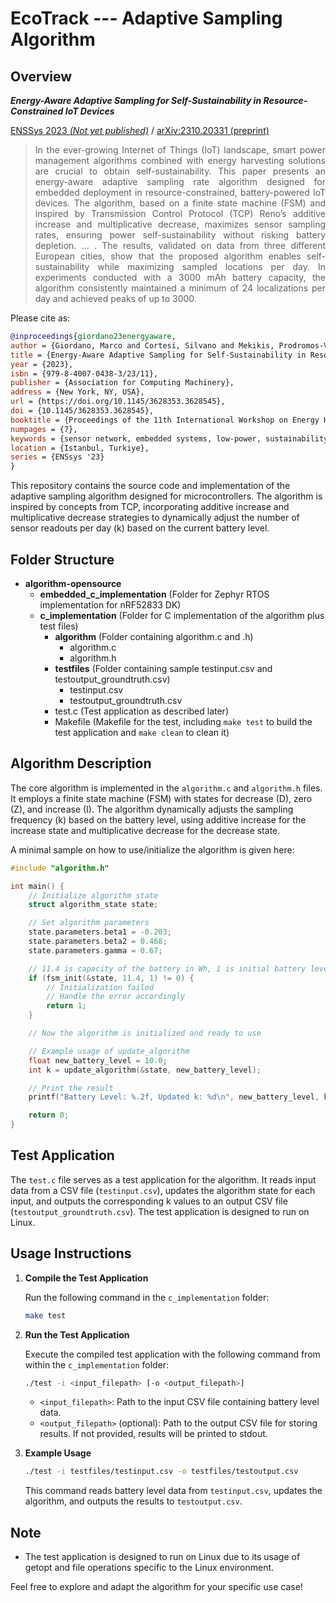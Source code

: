 # EcoTrack --- Adaptive Sampling Algorithm

## Overview

***Energy-Aware Adaptive Sampling for Self-Sustainability in Resource-Constrained IoT Devices***

[ENSSys 2023 *(Not yet published)*](https://doi.org/10.1145/3628353.3628545) / [arXiv:2310.20331 (preprint)](https://doi.org/10.48550/arXiv.2310.20331)

> <div align="justify">In the ever-growing Internet of Things (IoT) landscape, smart power management algorithms combined with energy harvesting solutions are crucial to obtain self-sustainability. This paper presents an energy-aware adaptive sampling rate algorithm designed for embedded deployment in resource-constrained, battery-powered IoT devices. The algorithm, based on a finite state machine (FSM) and inspired by Transmission Control Protocol (TCP) Reno’s additive increase and multiplicative decrease, maximizes sensor sampling rates, ensuring power self-sustainability without risking battery depletion. ... . The results, validated on data from three different European cities, show that the proposed algorithm enables self-sustainability while maximizing sampled locations per day. In experiments conducted with a 3000 mAh battery capacity, the algorithm consistently maintained a minimum of 24 localizations per day and achieved peaks of up to 3000.</div>

Please cite as:

```bibtex
@inproceedings{giordano23energyaware,
author = {Giordano, Marco and Cortesi, Silvano and Mekikis, Prodromos-Vasileios and Crabolu, Michele and Bellusci, Giovanni and Magno, Michele},
title = {Energy-Aware Adaptive Sampling for Self-Sustainability in Resource-Constrained IoT Devices},
year = {2023},
isbn = {979-8-4007-0438-3/23/11},
publisher = {Association for Computing Machinery},
address = {New York, NY, USA},
url = {https://doi.org/10.1145/3628353.3628545},
doi = {10.1145/3628353.3628545},
booktitle = {Proceedings of the 11th International Workshop on Energy Harvesting and Energy-Neutral Sensing Systems},
numpages = {7},
keywords = {sensor network, embedded systems, low-power, sustainability,energy harvesting, adaptive sampling rate, GNSS, LTE, tracking, bluetooth low energy},
location = {Istanbul, Turkiye},
series = {ENSsys '23}
}
```

This repository contains the source code and implementation of the adaptive sampling algorithm designed for microcontrollers. The algorithm is inspired by concepts from TCP, incorporating additive increase and multiplicative decrease strategies to dynamically adjust the number of sensor readouts per day (k) based on the current battery level.

## Folder Structure

- **algorithm-opensource**
  - **embedded_c_implementation** (Folder for Zephyr RTOS implementation for nRF52833 DK)
  - **c_implementation** (Folder for C implementation of the algorithm plus test files)
    - **algorithm** (Folder containing algorithm.c and .h)
      - algorithm.c
      - algorithm.h
    - **testfiles** (Folder containing sample testinput.csv and testoutput_groundtruth.csv)
      - testinput.csv
      - testoutput_groundtruth.csv
    - test.c (Test application as described later)
    - Makefile (Makefile for the test, including `make test` to build the test application and `make clean` to clean it)

## Algorithm Description

The core algorithm is implemented in the `algorithm.c` and `algorithm.h` files. It employs a finite state machine (FSM) with states for decrease (D), zero (Z), and increase (I). The algorithm dynamically adjusts the sampling frequency (k) based on the battery level, using additive increase for the increase state and multiplicative decrease for the decrease state.

A minimal sample on how to use/initialize the algorithm is given here:

```c
#include "algorithm.h"

int main() {
    // Initialize algorithm state
    struct algorithm_state state;

    // Set algorithm parameters
    state.parameters.beta1 = -0.203;
    state.parameters.beta2 = 0.468;
    state.parameters.gamma = 0.67;

    // 11.4 is capacity of the battery in Wh, 1 is initial battery level (in interval [0.1])
    if (fsm_init(&state, 11.4, 1) != 0) {
        // Initialization failed
        // Handle the error accordingly
        return 1;
    }

    // Now the algorithm is initialized and ready to use

    // Example usage of update_algorithm
    float new_battery_level = 10.0;
    int k = update_algorithm(&state, new_battery_level);

    // Print the result
    printf("Battery Level: %.2f, Updated k: %d\n", new_battery_level, k);

    return 0;
}
```

## Test Application

The `test.c` file serves as a test application for the algorithm. It reads input data from a CSV file (`testinput.csv`), updates the algorithm state for each input, and outputs the corresponding k values to an output CSV file (`testoutput_groundtruth.csv`). The test application is designed to run on Linux.

## Usage Instructions

1. **Compile the Test Application**

   Run the following command in the `c_implementation` folder:

   ```bash
   make test
   ```

2. **Run the Test Application**

   Execute the compiled test application with the following command from within the `c_implementation` folder:

   ```bash
   ./test -i <input_filepath> [-o <output_filepath>]
   ```

   - `<input_filepath>`: Path to the input CSV file containing battery level data.
   - `<output_filepath>` (optional): Path to the output CSV file for storing results. If not provided, results will be printed to stdout.

3. **Example Usage**

   ```bash
   ./test -i testfiles/testinput.csv -o testfiles/testoutput.csv
   ```

   This command reads battery level data from `testinput.csv`, updates the algorithm, and outputs the results to `testoutput.csv`.

## Note

- The test application is designed to run on Linux due to its usage of getopt and file operations specific to the Linux environment.

Feel free to explore and adapt the algorithm for your specific use case!